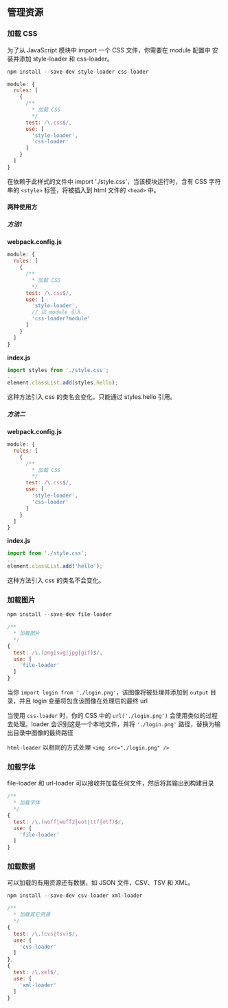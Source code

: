 ## 管理资源

### 加载 CSS

为了从 JavaScript 模块中 import 一个 CSS 文件，你需要在 module 配置中 安装并添加 style-loader 和 css-loader。

```js
npm install --save-dev style-loader css-loader
```

```js
module: {
  rules: [
    {
      /**
        * 加载 CSS
        */
      test: /\.css$/,
      use: [
        'style-loader',
        'css-loader'
      ]
    }
  ]
}
```

在依赖于此样式的文件中 import './style.css'，当该模块运行时，含有 CSS 字符串的 `<style>` 标签，将被插入到 html 文件的 `<head>` 中。

#### 两种使用方

##### 方法1

**webpack.config.js**

```js
module: {
  rules: [
    {
      /**
        * 加载 CSS
        */
      test: /\.css$/,
      use: [
        'style-loader',
        // 以 module 引入
        'css-loader?module'
      ]
    }
  ]
}
```

**index.js**

```js
import styles from './style.css';
...
element.classList.add(styles.hello);
```

这种方法引入 css 的类名会变化，只能通过 styles.hello 引用。

##### 方法二

**webpack.config.js**

```js
module: {
  rules: [
    {
      /**
        * 加载 CSS
        */
      test: /\.css$/,
      use: [
        'style-loader',
        'css-loader'
      ]
    }
  ]
}
```

**index.js**

```js
import from './style.css';
...
element.classList.add('hello');
```

这种方法引入 css 的类名不会变化。

### 加载图片

```js
npm install --save-dev file-loader
```

```js
/**
  * 加载图片
  */
{
  test: /\.(png|svg|jpg|gif)$/,
  use: [
    'file-loader'
  ]
}
```

当你 `import login from './login.png'`，该图像将被处理并添加到 `output` 目录，并且 login 变量将包含该图像在处理后的最终 url

当使用 `css-loader` 时，你的 CSS 中的 `url('./login.png')` 会使用类似的过程去处理。loader 会识别这是一个本地文件，并将 `'./login.png'` 路径，替换为输出目录中图像的最终路径

`html-loader` 以相同的方式处理 `<img src="./login.png" />`

### 加载字体

file-loader 和 url-loader 可以接收并加载任何文件，然后将其输出到构建目录

```js
/**
  * 加载字体
  */
{
  test: /\.(woff|woff2|eot|ttf|otf)$/,
  use: [
    'file-loader'
  ]
}
```

### 加载数据

可以加载的有用资源还有数据，如 JSON 文件，CSV、TSV 和 XML。

```js
npm install --save-dev csv-loader xml-loader
```

```js
/**
  * 加载其它资源
  */
{
  test: /\.(cvs|tsv)$/,
  use: [
    'cvs-loader'
  ]
},
{
  test: /\.xml$/,
  use: [
    'xml-loader'
  ]
}
```




